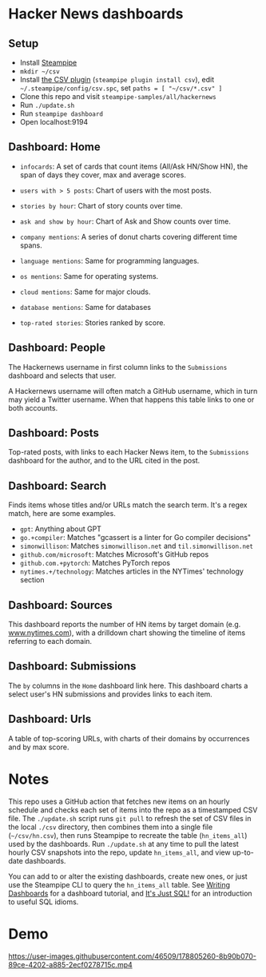 # Hacker News dashboards

## Setup

- Install [Steampipe](https://steampipe.io/downloads)
- `mkdir ~/csv`
- Install [the CSV plugin](https://hub.steampipe.io/plugins/turbot/csv) (`steampipe plugin install csv`), edit `~/.steampipe/config/csv.spc`, set `paths = [ "~/csv/*.csv" ]`
- Clone this repo and visit `steampipe-samples/all/hackernews`
- Run `./update.sh`
- Run `steampipe dashboard`
- Open localhost:9194

## Dashboard: Home

- `infocards`: A set of cards that count items (All/Ask HN/Show HN), the span of days they cover, max and average scores.

- `users with > 5 posts`: Chart of users with the most posts.

- `stories by hour`: Chart of story counts over time.

- `ask and show by hour`: Chart of Ask and Show counts over time.

- `company mentions`: A series of donut charts covering different time spans.

- `language mentions`: Same for programming languages.

- `os mentions`: Same for operating systems.

- `cloud mentions`: Same for major clouds.

- `database mentions`: Same for databases

- `top-rated stories`: Stories ranked by score.

## Dashboard: People

The Hackernews username in first column links to the `Submissions` dashboard and selects that user.

A Hackernews username will often match a GitHub username, which in turn may yield a Twitter username. When that happens this table links to one or both accounts. 

## Dashboard: Posts

Top-rated posts, with links to each Hacker News item, to the `Submissions` dashboard for the author, and to the URL cited in the post.

## Dashboard: Search

Finds items whose titles and/or URLs match the search term. It's a regex match, here are some examples.

- `gpt`: Anything about GPT
- `go.+compiler`: Matches "gcassert is a linter for Go compiler decisions"
- `simonwillison`: Matches `simonwillison.net` and `til.simonwillison.net`
- `github.com/microsoft`: Matches Microsoft's GitHub repos
- `github.com.+pytorch`: Matches PyTorch repos
- `nytimes.+/technology`: Matches articles in the NYTimes' technology section

## Dashboard: Sources

This dashboard reports the number of HN items by target domain (e.g. www.nytimes.com), with a drilldown chart showing the timeline of items referring to each domain.

## Dashboard: Submissions

The `by` columns in the `Home` dashboard link here. This dashboard charts a select user's HN submissions and provides links to each item. 

## Dashboard: Urls

A table of top-scoring URLs, with charts of their domains by occurrences and by max score.

# Notes

This repo uses a GitHub action that fetches new items on an hourly schedule and checks each set of items into the repo as a timestamped CSV file. The `./update.sh` script runs `git pull` to refresh the set of CSV files in the local `./csv` directory, then combines them into a single file (`~/csv/hn.csv`), then runs Steampipe to recreate the table (`hn_items_all`) used by the dashboards. Run `./update.sh` at any time to pull the latest hourly CSV snapshots into the repo, update `hn_items_all`, and view up-to-date dashboards.

You can add to or alter the existing dashboards, create new ones, or just use the Steampipe CLI to query the `hn_items_all` table. See [Writing Dashboards](https://steampipe.io/docs/mods/writing-dashboards#tutorial) for a dashboard tutorial, and [It's Just SQL!](https://steampipe.io/docs/sql/steampipe-sql) for an introduction to useful SQL idioms. 

# Demo



https://user-images.githubusercontent.com/46509/178805260-8b90b070-89ce-4202-a885-2ecf0278715c.mp4




